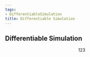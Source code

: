 ```yaml
---
tags:
- DifferentiableSimulation
title: Differentiable Simulation
---
```


## Differentiable Simulation

$$ 123 $$
